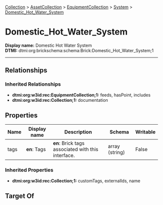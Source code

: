 [Collection](../../../Collection.md) > [AssetCollection](../../AssetCollection.md) > [EquipmentCollection](../EquipmentCollection.md) > [System](System.md) > [Domestic_Hot_Water_System](.)
# Domestic_Hot_Water_System

**Display name:** Domestic Hot Water System<br />
**DTMI:** dtmi:org:brickschema:schema:Brick:Domestic_Hot_Water_System;1

---
## Relationships
### Inherited Relationships
* **dtmi:org:w3id:rec:EquipmentCollection;1:** feeds, hasPoint, includes
* **dtmi:org:w3id:rec:Collection;1:** documentation
## Properties
|Name|Display name|Description|Schema|Writable|
|-|-|-|-|-|
|tags|**en**: Tags|**en**: Brick tags associated with this interface.|array (string)|False|
### Inherited Properties
* **dtmi:org:w3id:rec:Collection;1:** customTags, externalIds, name
## Target Of
